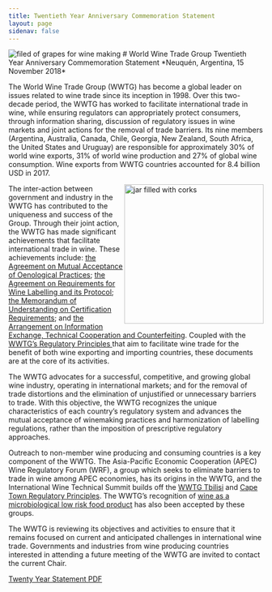 ```yaml
---
title: Twentieth Year Anniversary Commemoration Statement
layout: page
sidenav: false
---
```

<img src="{{site.baseurl}}/assets/uploads/20-hero.jpg" alt="filed of grapes for wine making">
# World Wine Trade Group Twentieth Year Anniversary Commemoration Statement
*Neuquén, Argentina, 15 November 2018*

The World Wine Trade Group (WWTG) has become a global leader on issues related to wine trade since its inception in 1998. Over this two-decade period, the WWTG has worked to facilitate international trade in wine, while ensuring regulators can appropriately protect consumers, through information sharing, discussion of regulatory issues in wine markets and joint actions for the removal of trade barriers. Its nine members (Argentina, Australia, Canada, Chile, Georgia, New Zealand, South Africa, the United States and Uruguay) are responsible for approximately 30% of world wine exports, 31% of world wine production and 27% of global wine consumption. Wine exports from WWTG countries accounted for 8.4 billion USD in 2017.

<img src="{{site.baseurl}}/assets/uploads/verticle-corks.jpg" alt="jar filled with corks" style="width:275px; float:right;">The inter-action between government and industry in the WWTG has contributed to the uniqueness and success of the Group. Through their joint action, the WWTG has made significant achievements that facilitate international trade in wine. These achievements include: <a href="{{site.baseurl}}/mutual-acceptance/">the Agreement on Mutual Acceptance of Oenological Practices</a>; <a href="{{site.baseurl}}/labelling-agreement/">the Agreement on Requirements for Wine Labelling and its Protocol</a>; <a href="{{site.baseurl}}/mou/">the Memorandum of Understanding on Certification Requirements</a>; and <a href="{{site.baseurl}}/2017-arrangement.pdf">the Arrangement on Information Exchange, Technical Cooperation and Counterfeiting</a>. Coupled with the <a href="{{site.baseurl}}/neuquen-reg-principles/">WWTG’s Regulatory Principles </a>that aim to facilitate wine trade for the benefit of both wine exporting and importing countries, these documents are at the core of its activities.

The WWTG advocates for a successful, competitive, and growing global wine industry, operating in international markets; and for the removal of trade distortions and the elimination of unjustified or unnecessary barriers to trade. With this objective, the WWTG recognizes the unique characteristics of each country’s regulatory system and advances the mutual acceptance of winemaking practices and harmonization of labelling regulations, rather than the imposition of prescriptive regulatory approaches.

Outreach to non-member wine producing and consuming countries is a key component of the WWTG. The Asia-Pacific Economic Cooperation (APEC) Wine Regulatory Forum (WRF), a group which seeks to eliminate barriers to trade in wine among APEC economies, has its origins in the WWTG, and the International Wine Technical Summit builds off the <a href="{{site.baseurl}}/analytical-methodology/">WWTG Tbilisi</a> and <a href="{{site.baseurl}}/cape-town-reg-principles/">Cape Town Regulatory Principles</a>. The WWTG’s recognition of <a href="{{site.baseurl}}/microbiological-food-safety.pdf">wine as a microbiological low risk food product</a> has also been accepted by these groups.

The WWTG is reviewing its objectives and activities to ensure that it remains focused on current and anticipated challenges in international wine trade. Governments and industries from wine producing countries interested in attending a future meeting of the WWTG are invited to contact the current Chair.

<a class="usa-button" href="/assets/uploads/20yearstatement.pdf">Twenty Year Statement PDF</a>

